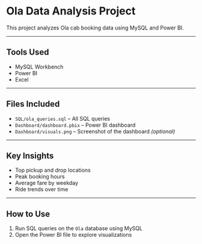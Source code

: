 # Ola Data Analysis Project

This project analyzes Ola cab booking data using MySQL and Power BI.

---

## Tools Used
- MySQL Workbench
- Power BI
- Excel

---

## Files Included
- `SQL/ola_queries.sql` – All SQL queries
- `Dashboard/dashboard.pbix` – Power BI dashboard
- `Dashboard/visuals.png` – Screenshot of the dashboard *(optional)*

---

## Key Insights
- Top pickup and drop locations
- Peak booking hours
- Average fare by weekday
- Ride trends over time

---

## How to Use
1. Run SQL queries on the `Ola` database using MySQL
2. Open the Power BI file to explore visualizations

